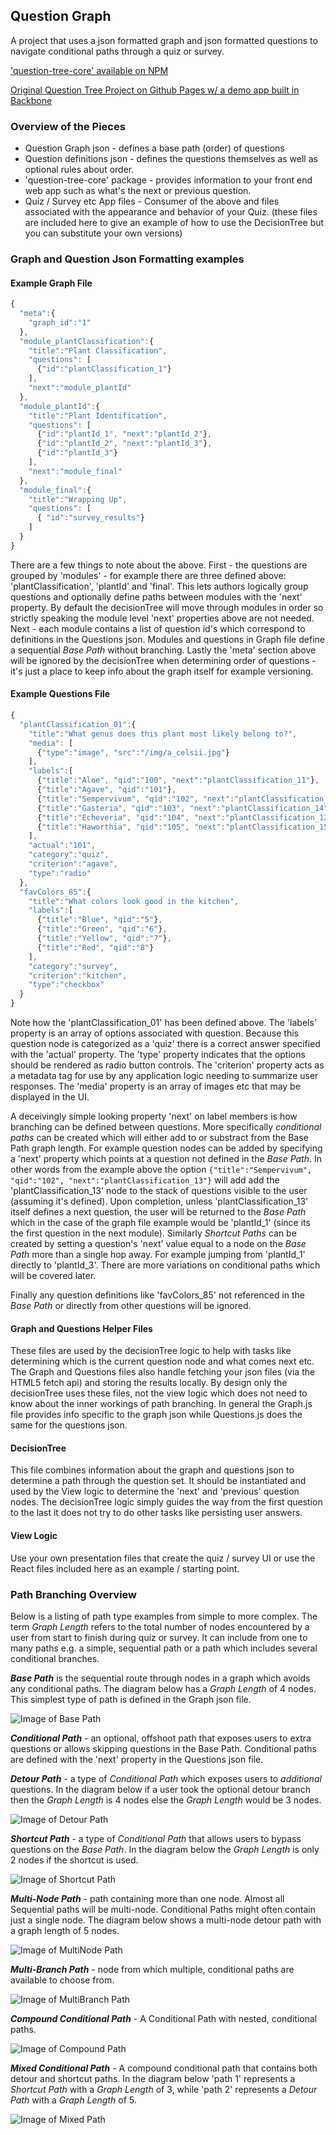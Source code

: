 ## Question Graph

A project that uses a json formatted graph and json formatted questions to navigate conditional paths through a quiz or survey.

['question-tree-core' available on NPM](https://www.npmjs.com/package/question-tree-core)

[Original Question Tree Project on Github Pages w/ a demo app built in Backbone](https://hansbrough.github.io/question-tree/)

### Overview of the Pieces

* Question Graph json - defines a base path (order) of questions
* Question definitions json - defines the questions themselves as well as optional rules about order.
* 'question-tree-core' package - provides information to your front end web app such as what's the next or previous question.
* Quiz / Survey etc App files - Consumer of the above and files associated with the appearance and behavior of your Quiz. (these files are included here to give an example of how to use the DecisionTree but you can substitute your own versions)

### Graph and Question Json Formatting examples

#### Example Graph File
```javascript
{
  "meta":{
    "graph_id":"1"
  },
  "module_plantClassification":{
    "title":"Plant Classification",
    "questions": [
      {"id":"plantClassification_1"}
    ],
    "next":"module_plantId"
  },
  "module_plantId":{
    "title":"Plant Identification",
    "questions": [
      {"id":"plantId_1", "next":"plantId_2"},
      {"id":"plantId_2", "next":"plantId_3"},
      {"id":"plantId_3"}
    ],
    "next":"module_final"
  },
  "module_final":{
    "title":"Wrapping Up",
    "questions": [
      { "id":"survey_results"}
    ]
  }
}
````
There are a few things to note about the above. First - the questions are grouped by 'modules' - for example there are three defined above: 'plantClassification', 'plantId' and 'final'. This lets authors logically group questions and optionally define paths between modules with the 'next' property. By default the decisionTree will move through modules in order so strictly speaking the module level 'next' properties above are not needed. Next - each module contains a list of question id's which correspond to definitions in the Questions json. Modules and questions in Graph file define a sequential _Base Path_ without branching. Lastly the 'meta' section above will be ignored by the decisionTree when determining order of questions - it's just a place to keep info about the graph itself for example versioning.

#### Example Questions File

````javascript
{
  "plantClassification_01":{
    "title":"What genus does this plant most likely belong to?",
    "media": [
      {"type":"image", "src":"/img/a_celsii.jpg"}
    ],
    "labels":[
      {"title":"Aloe", "qid":"100", "next":"plantClassification_11"},
      {"title":"Agave", "qid":"101"},
      {"title":"Sempervivum", "qid":"102", "next":"plantClassification_13"},
      {"title":"Gasteria", "qid":"103", "next":"plantClassification_14"},
      {"title":"Echeveria", "qid":"104", "next":"plantClassification_12"},
      {"title":"Haworthia", "qid":"105", "next":"plantClassification_15"}
    ],
    "actual":"101",
    "category":"quiz",
    "criterion":"agave",
    "type":"radio"
  },
  "favColors_85":{
    "title":"What colors look good in the kitchen",
    "labels":[
      {"title":"Blue", "qid":"5"},
      {"title":"Green", "qid":"6"},
      {"title":"Yellow", "qid":"7"},
      {"title":"Red", "qid":"8"}
    ],
    "category":"survey",
    "criterion":"kitchen",
    "type":"checkbox"
  }
}
````
Note how the 'plantClassification_01' has been defined above. The 'labels' property is an array of options associated with question. Because this question node is categorized as a 'quiz' there is a correct answer specified with the 'actual' property. The 'type' property indicates that the options should be rendered as radio button controls. The 'criterion' property acts as a metadata tag for use by any application logic needing to summarize user responses. The 'media' property is an array of images etc that may be displayed in the UI.

A deceivingly simple looking property 'next' on label members is how branching can be defined between questions. More specifically _conditional paths_ can be created which will either add to or substract from the Base Path graph length. For example question nodes can be added by specifying a 'next' property which points at a question not defined in the _Base Path_. In other words from the example above the option `{"title":"Sempervivum", "qid":"102", "next":"plantClassification_13"}` will add add the 'plantClassification_13' node to the stack of questions visible to the user (assuming it's defined). Upon completion, unless 'plantClassification_13' itself defines a next question, the user will be returned to the _Base Path_ which in the case of the graph file example would be 'plantId_1' (since its the first question in the next module). Similarly _Shortcut Paths_ can be created by setting a question's 'next' value equal to a node on the _Base Path_ more than a single hop away. For example jumping from 'plantId_1' directly to 'plantId_3'. There are more variations on conditional paths which will be covered later.

Finally any question definitions like 'favColors_85' not referenced in the _Base Path_ or directly from other questions will be ignored.

#### Graph and Questions Helper Files

These files are used by the decisionTree logic to help with tasks like determining which is the current question node and what comes next etc. The Graph and Questions files also handle fetching your json files (via the HTML5 fetch api) and storing the results locally. By design only the decisionTree uses these files, not the view logic which does not need to know about the inner workings of path branching. In general the Graph.js file provides info specific to the graph json while Questions.js does the same for the questions json.

#### DecisionTree

This file combines information about the graph and questions json to determine a path through the question set. It should be instantiated and used by the View logic to determine the 'next' and 'previous' question nodes. The decisionTree logic simply guides the way from the first question to the last it does not try to do other tasks like persisting user answers.

#### View Logic
Use your own presentation files that create the quiz / survey UI or use the React files included here as an example / starting point.

### Path Branching Overview

Below is a listing of path type examples from simple to more complex. The term _Graph Length_ refers to the total number of nodes encountered by a user from start to finish during quiz or survey. It can include from one to many paths e.g. a simple, sequential path or a path which includes several conditional branches.

_**Base Path**_ is the sequential route through nodes in a graph which avoids any conditional paths. The diagram below has a _Graph Length_ of 4 nodes. This simplest type of path is defined in the Graph json file.

![Image of Base Path](https://user-images.githubusercontent.com/658255/28881940-98624038-775e-11e7-9a4e-c1672a51cd81.png)


_**Conditional Path**_ - an optional, offshoot path that exposes users to extra questions or allows skipping questions in the Base Path. Conditional paths are defined with the 'next' property in the Questions json file.

_**Detour Path**_ - a type of _Conditional Path_ which exposes users to _additional_ questions. In the diagram below if a user took the optional detour branch then the _Graph Length_ is 4 nodes else the _Graph Length_ would be 3 nodes.

![Image of Detour Path](https://user-images.githubusercontent.com/658255/28882908-7f1ab4d6-7761-11e7-8c29-af40f5cd2af2.png)

_**Shortcut Path**_ - a type of _Conditional Path_ that allows users to bypass questions on the _Base Path_. In the diagram below the _Graph Length_ is only 2 nodes if the shortcut is used.

![Image of Shortcut Path](https://user-images.githubusercontent.com/658255/28883099-294ebac4-7762-11e7-8e54-0b982504954f.png)

_**Multi-Node Path**_ - path containing more than one node. Almost all Sequential paths will be multi-node. Conditional Paths might often contain just a single node. The diagram below shows a multi-node detour path with a graph length of 5 nodes.

![Image of MultiNode Path](https://user-images.githubusercontent.com/658255/28883656-0bdc5f26-7764-11e7-8308-d2ccc0bae480.png)

_**Multi-Branch Path**_ - node from which multiple, conditional paths are available to choose from.

![Image of MultiBranch Path](https://user-images.githubusercontent.com/658255/28884089-69aa222c-7765-11e7-8b3e-12ab5f657393.png)

_**Compound Conditional Path**_ - A Conditional Path with nested, conditional paths.

![Image of Compound Path](https://user-images.githubusercontent.com/658255/28884380-6d912060-7766-11e7-8ab9-da45c038dab2.png)

_**Mixed Conditional Path**_ - A compound conditional path that contains both detour and shortcut paths. In the diagram below 'path 1' represents a _Shortcut Path_ with a _Graph Length_ of 3, while 'path 2' represents a _Detour Path_ with a _Graph Length_ of 5.

![Image of Mixed Path](https://user-images.githubusercontent.com/658255/28886182-624b6d4e-776d-11e7-995a-c9047e55d185.png)

